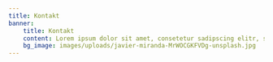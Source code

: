 ```yaml
---
title: Kontakt
banner:
    title: Kontakt
    content: Lorem ipsum dolor sit amet, consetetur sadipscing elitr, sed diam nonumy eirmod tempor invidunt ut labore et dolore magna aliquyam erat, sed diam voluptua. At vero eos et accusam et justo duo dolores et ea rebum. Stet clita kasd gubergren, no sea takimata sanctus est Lorem ipsum dolor sit amet.
    bg_image: images/uploads/javier-miranda-MrWOCGKFVDg-unsplash.jpg
---
```

